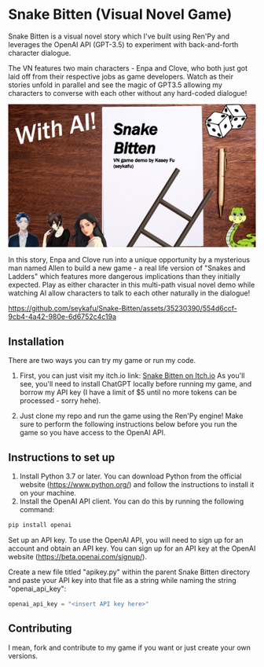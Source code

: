 # Snake Bitten (Visual Novel Game)

Snake Bitten is a visual novel story which I've built using Ren'Py and leverages the OpenAI API (GPT-3.5) to experiment with back-and-forth character dialogue.

The VN features two main characters - Enpa and Clove, who both just got laid off from their respective jobs as game developers. Watch as their stories unfold in parallel and see the magic of GPT3.5 allowing my characters to converse with each other without any hard-coded dialogue!

![Snake Bitten](/game/gui/SB.png)

In this story, Enpa and Clove run into a unique opportunity by a mysterious man named Allen to build a new game - a real life version of "Snakes and Ladders" which features more dangerous implications than they initially expected. Play as either character in this multi-path visual novel demo while watching AI allow characters to talk to each other naturally in the dialogue!

https://github.com/seykafu/Snake-Bitten/assets/35230390/554d6ccf-9cb4-4a42-980e-6d6752c4c19a

## Installation

There are two ways you can try my game or run my code. 
1) First, you can just visit my itch.io link: [Snake Bitten on Itch.io](https://seykafu.itch.io/snake-bitten)
As you'll see, you'll need to install ChatGPT locally before running my game, and borrow my API key (I have a limit of $5 until no more tokens can be processed - sorry hehe).

2. Just clone my repo and run the game using the Ren'Py engine! 
Make sure to perform the following instructions below before you run the game so you have access to the OpenAI API.

## Instructions to set up
1. Install Python 3.7 or later. You can download Python from the official website (https://www.python.org/) and follow the instructions to install it on your machine.
2. Install the OpenAI API client. You can do this by running the following command:
```bash
pip install openai
```

Set up an API key. To use the OpenAI API, you will need to sign up for an account and obtain an API key. You can sign up for an API key at the OpenAI website (https://beta.openai.com/signup/).

Create a new file titled "apikey.py" within the parent Snake Bitten directory and paste your API key into that file as a string while naming the string "openai_api_key":

```python
openai_api_key = "<insert API key here>"
```

## Contributing

I mean, fork and contribute to my game if you want or just create your own versions.
